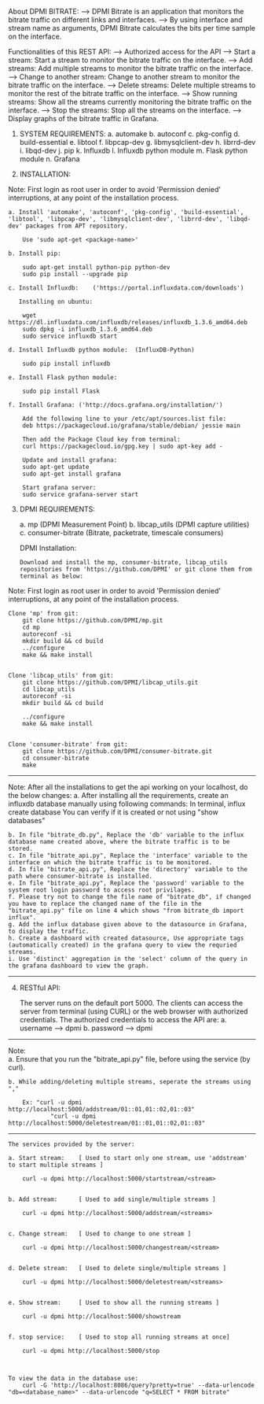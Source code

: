 About DPMI BITRATE:
	--> DPMI Bitrate is an application that monitors the bitrate traffic on different links and interfaces.
	--> By using interface and stream name as arguments, DPMI Bitrate calculates the bits per time sample on the interface.

 Functionalities of this REST API:
	--> Authorized access for the API
	--> Start a stream: Start a stream to monitor the bitrate traffic on the interface.
	--> Add streams: Add multiple streams to monitor the bitrate traffic on the interface.
	--> Change to another stream: Change to another stream to monitor the bitrate traffic on the interface.
	--> Delete streams: Delete multiple streams to monitor the rest of the bitrate traffic on the interface.
	--> Show running streams: Show all the streams currently monitoring the bitrate traffic on the interface.
	--> Stop the streams: Stop all the streams on the interface.
	--> Display graphs of the bitrate traffic in Grafana.

 1. SYSTEM REQUIREMENTS:
	a. automake
	b. autoconf
	c. pkg-config
	d. build-essential
	e. libtool
	f. libpcap-dev
	g. libmysqlclient-dev
	h. librrd-dev
	i. libqd-dev
	j. pip
	k. Influxdb 
	l. Influxdb python module
	m. Flask python module 
	n. Grafana

 2. INSTALLATION:

 Note: First login as root user in order to avoid 'Permission denied' interruptions, at any point of the installation process.

	a. Install 'automake', 'autoconf', 'pkg-config', 'build-essential', 'libtool', 'libpcap-dev', 'libmysqlclient-dev', 'librrd-dev', 'libqd-dev' packages from APT repository.
	
		Use 'sudo apt-get <package-name>'

	b. Install pip:
	
		sudo apt-get install python-pip python-dev
		sudo pip install --upgrade pip 
	
	c. Install Influxdb:	('https://portal.influxdata.com/downloads')
	
	   Installing on ubuntu:
	
		wget https://dl.influxdata.com/influxdb/releases/influxdb_1.3.6_amd64.deb
		sudo dpkg -i influxdb_1.3.6_amd64.deb
		sudo service influxdb start
	
	d. Install Influxdb python module:	(InfluxDB-Python)
	
		sudo pip install influxdb
	
	e. Install Flask python module:
	
		sudo pip install Flask
	
	f. Install Grafana:	('http://docs.grafana.org/installation/')
	
		Add the following line to your /etc/apt/sources.list file:
		deb https://packagecloud.io/grafana/stable/debian/ jessie main
	
		Then add the Package Cloud key from terminal:
		curl https://packagecloud.io/gpg.key | sudo apt-key add -

		Update and install grafana:
		sudo apt-get update
		sudo apt-get install grafana
	
		Start grafana server:
		sudo service grafana-server start
	
	
 3. DPMI REQUIREMENTS:

	a. mp (DPMI Measurement Point)
	b. libcap_utils (DPMI capture utilities)
	c. consumer-bitrate (Bitrate, packetrate, timescale consumers) 


	DPMI Installation:

		Download and install the mp, consumer-bitrate, libcap_utils repositories from 'https://github.com/DPMI' or git clone them from terminal as below:

 Note: First login as root user in order to avoid 'Permission denied' interruptions, at any point of the installation process.

	Clone 'mp' from git:
		git clone https://github.com/DPMI/mp.git
		cd mp
		autoreconf -si
		mkdir build && cd build 
		../configure
		make && make install


   	Clone 'libcap_utils' from git:
		git clone https://github.com/DPMI/libcap_utils.git
		cd libcap_utils
		autoreconf -si
		mkdir build && cd build

		../configure
		make && make install


   	Clone 'consumer-bitrate' from git:
		git clone https://github.com/DPMI/consumer-bitrate.git
		cd consumer-bitrate
		make

 ***********************************************************************************
 Note: After all the installations to get the api working on your localhost, do the below changes:
	a. After installing all the requirements, create an influxdb database manually using following commands:
		In terminal,
			influx
			create database <database name> 
		You can verify if it is created or not using "show databases"
	
	b. In file "bitrate_db.py", Replace the 'db' variable to the influx database name created above, where the bitrate traffic is to be stored.
	c. In file "bitrate_api.py", Replace the 'interface' variable to the interface on which the bitrate traffic is to be monitored.
	d. In file "bitrate_api.py", Replace the 'directory' variable to the path where consumer-bitrate is installed.
	e. In file "bitrate_api.py", Replace the 'password' variable to the system root login password to access root privilages.
	f. Please try not to change the file name of "bitrate_db", if changed you have to replace the changed name of the file in the "bitrate_api.py" file on line 4 which shows "from bitrate_db import influx".
	g. Add the influx database given above to the datasource in Grafana, to display the traffic.
	h. Create a dashboard with created datasource, Use appropriate tags (automatically created) in the grafana query to view the requried streams.
	i. Use 'distinct' aggregation in the 'select' column of the query in the grafana dashboard to view the graph.

 ***********************************************************************************




 4. RESTful API:

	The server runs on the default port 5000. The clients can access the server from terminal (using CURL) or the web browser with authorized credentials.
	The authorized credentials to access the API are:
		a. username --> dpmi
		b. password --> dpmi


 **********************************************************************************
 Note:	
	a. Ensure that you run the "bitrate_api.py" file, before using the service (by curl).
 
	b. While adding/deleting multiple streams, seperate the streams using ","

		Ex: "curl -u dpmi http://localhost:5000/addstream/01::01,01::02,01::03"
	    	    "curl -u dpmi http://localhost:5000/deletestream/01::01,01::02,01::03"		
 **********************************************************************************

	The services provided by the server:
	
	a. Start stream:	[ Used to start only one stream, use 'addstream' to start multiple streams ]

		curl -u dpmi http://localhost:5000/startstream/<stream>


	b. Add stream:		[ Used to add single/multiple streams ]

		curl -u dpmi http://localhost:5000/addstream/<streams>


	c. Change stream: 	[ Used to change to one stream ]

		curl -u dpmi http://localhost:5000/changestream/<stream>


	d. Delete stream:	[ Used to delete single/multiple streams ]

		curl -u dpmi http://localhost:5000/deletestream/<streams>


	e. Show stream:		[ Used to show all the running streams ]

		curl -u dpmi http://localhost:5000/showstream


	f. stop service:	[ Used to stop all running streams at once]

		curl -u dpmi http://localhost:5000/stop



	To view the data in the database use:
		curl -G 'http://localhost:8086/query?pretty=true' --data-urlencode "db=<database_name>" --data-urlencode "q=SELECT * FROM bitrate"


